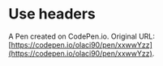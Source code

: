 # Use headers

A Pen created on CodePen.io. Original URL: [https://codepen.io/olaci90/pen/xxwwYzz](https://codepen.io/olaci90/pen/xxwwYzz).


